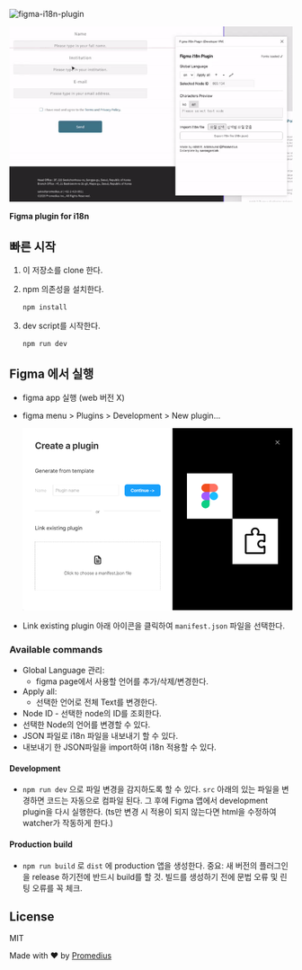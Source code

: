 ![figma-i18n-plugin](https://user-images.githubusercontent.com/52532871/114682799-63a79580-9d4a-11eb-9a56-5ae82203389b.png)

![Figma i18n Plugin](.github/cover.gif)

**Figma plugin for i18n**

## 빠른 시작

1. 이 저장소를 clone 한다.

2. npm 의존성을 설치한다.

   ```bash
   npm install
   ```

3. dev script를 시작한다.
   ```bash
   npm run dev
   ```

## Figma 에서 실행

- figma app 실행 (web 버전 X)
- figma menu > Plugins > Development > New plugin...

  ![Figma i18n Plugin](.github/create_a_plugin.png)

- Link existing plugin 아래 아이콘을 클릭하여 `manifest.json` 파일을 선택한다.

### Available commands

- Global Language 관리:
  - figma page에서 사용할 언어를 추가/삭제/변경한다.
- Apply all:
  - 선택한 언어로 전체 Text를 변경한다.
- Node ID - 선택한 node의 ID를 조회한다.
- 선택한 Node의 언어를 변경할 수 있다.
- JSON 파일로 i18n 파일을 내보내기 할 수 있다.
- 내보내기 한 JSON파일을 import하여 i18n 적용할 수 있다.

#### Development

- `npm run dev` 으로 파일 변경을 감지하도록 할 수 있다. `src` 아래의 있는 파일을 변경하면 코드는 자동으로 컴파일 된다. 그 후에 Figma 앱에서 development plugin을 다시 실행한다. (ts만 변경 시 적용이 되지 않는다면 html을 수정하여 watcher가 작동하게 한다.)

#### Production build

- `npm run build` 로 `dist` 에 production 앱을 생성한다. 중요: 새 버전의 플러그인을 release 하기전에 반드시 build를 할 것. 빌드를 생성하기 전에 문법 오류 및 린팅 오류를 꼭 체크.

## License

MIT

Made with ♥️ by [Promedius](https://promedius.ai)
